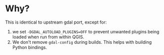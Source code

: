 # Why?

This is identical to upstream gdal port, except for:

1. we set `-DGDAL_AUTOLOAD_PLUGINS=OFF` to prevent unwanted plugins being loaded when run from within QGIS.
2. We don't remove `gdal-config` during builds. This helps with building Python bindings.
